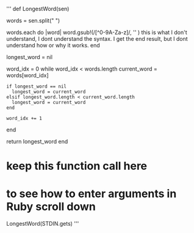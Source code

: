 '''
def LongestWord(sen)

  words = sen.split(" ")
  
  words.each do |word|
    word.gsub!(/[^0-9A-Za-z]/, '' )
    this is what I don't understand, I dont understand the syntax.
    I get the end result, but I dont understand how or why it works.
    end

  longest_word = nil

  word_idx = 0
  while word_idx < words.length
    current_word = words[word_idx]
    
    if longest_word == nil
      longest_word = current_word
    elsif longest_word.length < current_word.length
      longest_word = current_word
    end
    
    word_idx += 1
  end

  return longest_word
end
   
# keep this function call here 
# to see how to enter arguments in Ruby scroll down   
LongestWord(STDIN.gets)
'''

